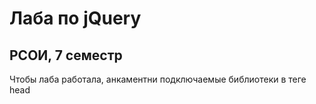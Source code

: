 # Лаба по jQuery
## РСОИ, 7 семестр

Чтобы лаба работала, анкаментни подключаемые библиотеки в теге head

